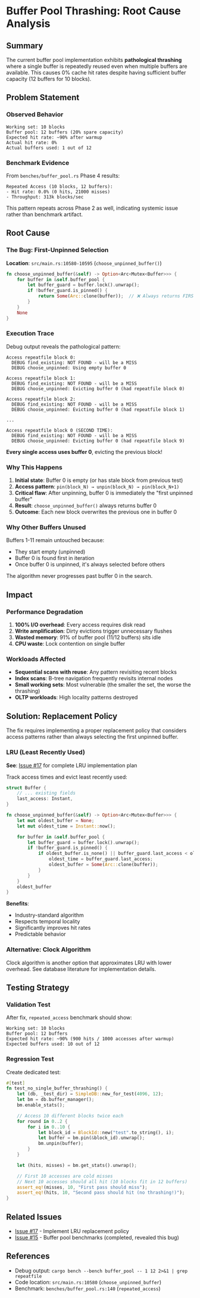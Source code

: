 # Buffer Pool Thrashing: Root Cause Analysis

## Summary

The current buffer pool implementation exhibits **pathological thrashing** where a single buffer is repeatedly reused even when multiple buffers are available. This causes 0% cache hit rates despite having sufficient buffer capacity (12 buffers for 10 blocks).

## Problem Statement

### Observed Behavior
```
Working set: 10 blocks
Buffer pool: 12 buffers (20% spare capacity)
Expected hit rate: ~90% after warmup
Actual hit rate: 0%
Actual buffers used: 1 out of 12
```

### Benchmark Evidence

From `benches/buffer_pool.rs` Phase 4 results:
```
Repeated Access (10 blocks, 12 buffers):
- Hit rate: 0.0% (0 hits, 21000 misses)
- Throughput: 313k blocks/sec
```

This pattern repeats across Phase 2 as well, indicating systemic issue rather than benchmark artifact.

## Root Cause

### The Bug: First-Unpinned Selection

**Location**: `src/main.rs:10580-10595` (`choose_unpinned_buffer()`)

```rust
fn choose_unpinned_buffer(&self) -> Option<Arc<Mutex<Buffer>>> {
    for buffer in &self.buffer_pool {
        let buffer_guard = buffer.lock().unwrap();
        if !buffer_guard.is_pinned() {
            return Some(Arc::clone(buffer));  // ❌ Always returns FIRST unpinned
        }
    }
    None
}
```

### Execution Trace

Debug output reveals the pathological pattern:

```
Access repeatfile block 0:
  DEBUG find_existing: NOT FOUND - will be a MISS
  DEBUG choose_unpinned: Using empty buffer 0

Access repeatfile block 1:
  DEBUG find_existing: NOT FOUND - will be a MISS
  DEBUG choose_unpinned: Evicting buffer 0 (had repeatfile block 0)

Access repeatfile block 2:
  DEBUG find_existing: NOT FOUND - will be a MISS
  DEBUG choose_unpinned: Evicting buffer 0 (had repeatfile block 1)

...

Access repeatfile block 0 (SECOND TIME):
  DEBUG find_existing: NOT FOUND - will be a MISS
  DEBUG choose_unpinned: Evicting buffer 0 (had repeatfile block 9)
```

**Every single access uses buffer 0**, evicting the previous block!

### Why This Happens

1. **Initial state**: Buffer 0 is empty (or has stale block from previous test)
2. **Access pattern**: `pin(block_N) → unpin(block_N) → pin(block_N+1)`
3. **Critical flaw**: After unpinning, buffer 0 is immediately the "first unpinned buffer"
4. **Result**: `choose_unpinned_buffer()` always returns buffer 0
5. **Outcome**: Each new block overwrites the previous one in buffer 0

### Why Other Buffers Unused

Buffers 1-11 remain untouched because:
- They start empty (unpinned)
- Buffer 0 is found first in iteration
- Once buffer 0 is unpinned, it's always selected before others

The algorithm never progresses past buffer 0 in the search.

## Impact

### Performance Degradation

1. **100% I/O overhead**: Every access requires disk read
2. **Write amplification**: Dirty evictions trigger unnecessary flushes
3. **Wasted memory**: 91% of buffer pool (11/12 buffers) sits idle
4. **CPU waste**: Lock contention on single buffer

### Workloads Affected

- **Sequential scans with reuse**: Any pattern revisiting recent blocks
- **Index scans**: B-tree navigation frequently revisits internal nodes
- **Small working sets**: Most vulnerable (the smaller the set, the worse the thrashing)
- **OLTP workloads**: High locality patterns destroyed

## Solution: Replacement Policy

The fix requires implementing a proper replacement policy that considers access patterns rather than always selecting the first unpinned buffer.

### LRU (Least Recently Used)

**See**: [Issue #17](https://github.com/redixhumayun/simpledb/issues/17) for complete LRU implementation plan

Track access times and evict least recently used:

```rust
struct Buffer {
    // ... existing fields
    last_access: Instant,
}

fn choose_unpinned_buffer(&self) -> Option<Arc<Mutex<Buffer>>> {
    let mut oldest_buffer = None;
    let mut oldest_time = Instant::now();

    for buffer in &self.buffer_pool {
        let buffer_guard = buffer.lock().unwrap();
        if !buffer_guard.is_pinned() {
            if oldest_buffer.is_none() || buffer_guard.last_access < oldest_time {
                oldest_time = buffer_guard.last_access;
                oldest_buffer = Some(Arc::clone(buffer));
            }
        }
    }
    oldest_buffer
}
```

**Benefits**:
- Industry-standard algorithm
- Respects temporal locality
- Significantly improves hit rates
- Predictable behavior

### Alternative: Clock Algorithm

Clock algorithm is another option that approximates LRU with lower overhead. See database literature for implementation details.

## Testing Strategy

### Validation Test

After fix, `repeated_access` benchmark should show:

```
Working set: 10 blocks
Buffer pool: 12 buffers
Expected hit rate: ~90% (900 hits / 1000 accesses after warmup)
Expected buffers used: 10 out of 12
```

### Regression Test

Create dedicated test:

```rust
#[test]
fn test_no_single_buffer_thrashing() {
    let (db, _test_dir) = SimpleDB::new_for_test(4096, 12);
    let bm = db.buffer_manager();
    bm.enable_stats();

    // Access 10 different blocks twice each
    for round in 0..2 {
        for i in 0..10 {
            let block_id = BlockId::new("test".to_string(), i);
            let buffer = bm.pin(&block_id).unwrap();
            bm.unpin(buffer);
        }
    }

    let (hits, misses) = bm.get_stats().unwrap();

    // First 10 accesses are cold misses
    // Next 10 accesses should all hit (10 blocks fit in 12 buffers)
    assert_eq!(misses, 10, "First pass should miss");
    assert_eq!(hits, 10, "Second pass should hit (no thrashing!)");
}
```

## Related Issues

- [Issue #17](https://github.com/redixhumayun/simpledb/issues/17) - Implement LRU replacement policy
- [Issue #15](https://github.com/redixhumayun/simpledb/issues/15) - Buffer pool benchmarks (completed, revealed this bug)

## References

- Debug output: `cargo bench --bench buffer_pool -- 1 12 2>&1 | grep repeatfile`
- Code location: `src/main.rs:10580` (`choose_unpinned_buffer`)
- Benchmark: `benches/buffer_pool.rs:140` (`repeated_access`)
